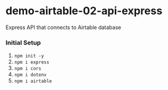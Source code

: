 # demo-airtable-02-api-express
Express API that connects to Airtable database


### Initial Setup
1. `npm init -y`
1. `npm i express`
1. `npm i cors`
1. `npm i dotenv`
1. `npm i airtable`
